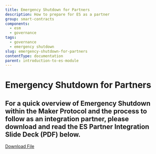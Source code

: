 ```yaml
---
title: Emergency Shutdown for Partners
description: How to prepare for ES as a partner
group: smart-contracts
components:
  - esm
  - governance
tags:
  - governance
  - emergency shutdown
slug: emergency-shutdown-for-partners
contentType: documentation
parent: introduction-to-es-module
---
```


# Emergency Shutdown for Partners

## **For a quick overview of Emergency Shutdown within the Maker Protocol and the process to follow as an integration partner, please download and read the ES Partner Integration Slide Deck (PDF) below.**

[Download File](/images/documentation/emergency-shutdown-for-integration-partners-.pdf)
